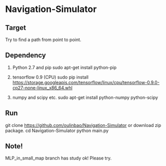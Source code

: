 # Navigation-Simulator

## Target
Try to find a path from point to point.

## Dependency
1. Python 2.7 and pip
sudo apt-get install python-pip

2. tensorflow 0.9 (CPU)
sudo pip install https://storage.googleapis.com/tensorflow/linux/cpu/tensorflow-0.9.0-cp27-none-linux_x86_64.whl

3. numpy and scipy etc.
sudo apt-get install python-numpy python-scipy

## Run
git clone https://github.com/oulinbao/Navigation-Simulator or download zip package.
cd Navigation-Simulator
python main.py

## Note!
MLP_in_small_map branch has study ok! Please try.
